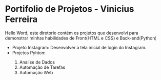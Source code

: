 
<h1>Portifolio de Projetos - Vinicius Ferreira  </h1>
  <p>Hello Word, este diretorio contém os projetos que desenvolvi para demonstrar minhas habilidades de Front(HTML e CSS) e Back-end(Python)<p>
<ul>
  <li>Projeto Instagram: Desenvolver a tela inicial de login do Instagram. </li>
  <li>Projetos Pyhton:</li>
  <ol>
    <li>Analise de Dados</li>
    <li>Automação de Tarefas</li>
    <li>Automação Web</li>
  </ol>

</ul>
 

